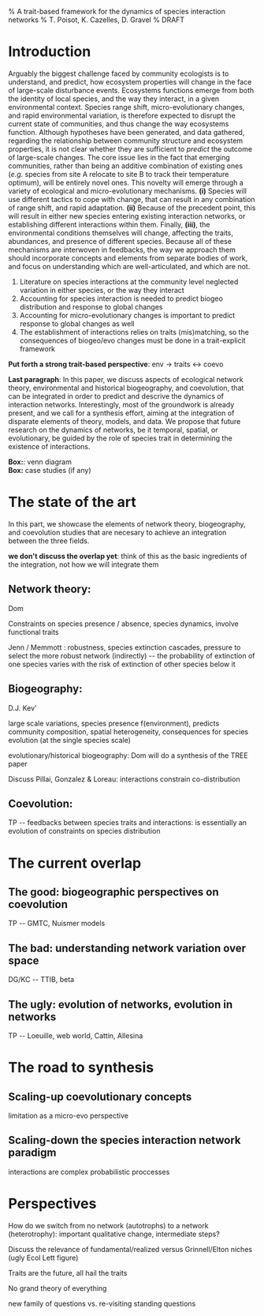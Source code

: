 % A trait-based framework for the dynamics of species interaction networks
% T. Poisot, K. Cazelles, D. Gravel
% DRAFT

# Introduction

Arguably the biggest challenge faced by community ecologists is to understand,
and predict, how ecosystem properties will change in the face of
large-scale disturbance events. Ecosystems functions emerge from both
the identity of local species, and the way they interact, in a given
environmental context. Species range shift, micro-evolutionary
changes, and rapid environmental variation, is therefore expected to
disrupt the current state of communities, and thus change the way
ecosystems function. Although hypotheses have been generated, and data
gathered, regarding the relationship between community structure and
ecosystem properties, it is not clear whether they are sufficient to
*predict*  the outcome of large-scale changes. The core issue lies in
the fact that emerging communities, rather than being an additive
combination of existing ones (*e.g.* species from site A relocate to
site B to track their temperature optimum), will be entirely
novel ones. This novelty will emerge through a variety of ecological
and micro-evolutionary mechanisms. **(i)** Species will use different
tactics to cope with change, that can result in any combination of
range shift, and rapid adaptation. **(ii)** Because of the precedent
point, this will result in either new species entering existing
interaction networks, or establishing different interactions within
them. Finally, **(iii)**, the environmental conditions themselves will
change, affecting the traits, abundances, and presence of different
species. Because all of these mechanisms are interwoven in feedbacks,
the way we approach them should incorporate concepts and elements from
separate bodies of work, and focus on understanding which are
well-articulated, and which are not.

1. Literature on species interactions at the community level neglected variation in either species, or the way they interact
2. Accounting for species interaction is needed to predict biogeo distribution and response to global changes
3. Accounting for micro-evolutionary changes is important to predict response to global changes as well
4. The establishment of interactions relies on traits (mis)matching, so the consequences of biogeo/evo changes must be done in a trait-explicit framework

**Put forth a strong trait-based perspective**: env -> traits <-> coevo

**Last paragraph**:   In this paper, we discuss aspects of ecological network
theory, environmental and historical biogeography, and coevolution, that can be
integrated in order to predict and descrive the dynamics of interaction
networks. Interestingly, most of the groundwork is already present, and we call
for a synthesis effort, aiming at the integration of disparate elements of
theory, models, and data. We propose that future research on the dynamics of
networks, be it temporal, spatial, or evolutionary, be guided by the role of
species trait in determining the existence of interactions. 

**Box:**: venn diagram   
**Box:** case studies (if any)

# The state of the art

In this part, we showcase the elements of network theory, biogeography, and
coevolution studies that are necesary to achieve an integration between the
three fields. 

**we don't discuss the overlap yet**: think of this as the basic ingredients of
the integration, not how we will integrate them

## Network theory:

Dom

Constraints on species presence / absence, species dynamics, involve functional traits

Jenn / Memmott : robustness, species extinction cascades, pressure to select the more robust network (indirectly) -- the probability of extinction of one species varies with the risk of extinction of other species below it

## Biogeography:

D.J. Kev'

large scale variations, species presence f(environment), predicts community composition, spatial heterogeneity, consequences for species evolution (at the single species scale)

evolutionary/historical biogeography: Dom will do a synthesis of the TREE paper

Discuss Pillai, Gonzalez & Loreau: interactions constrain co-distribution

## Coevolution: 

TP -- feedbacks between species traits and interactions: is essentially an evolution of constraints on species distribution

# The current overlap

## The good: biogeographic perspectives on coevolution

TP -- GMTC, Nuismer models

## The bad: understanding network variation over space

DG/KC -- TTIB, beta

## The ugly: evolution of networks, evolution in networks

TP -- Loeuille, web world, Cattin, Allesina

# The road to synthesis

## Scaling-up coevolutionary concepts

limitation as a micro-evo perspective

## Scaling-down the species interaction network paradigm

interactions are complex probabilistic proccesses

# Perspectives

How do we switch from no network (autotrophs) to a network (heterotrophy): important qualitative change, intermediate steps?

Discuss the relevance of fundamental/realized versus Grinnell/Elton niches (ugly Ecol Lett figure)

Traits are the future, all hail the traits

No grand theory of everything

new family of questions vs. re-visiting standing questions
